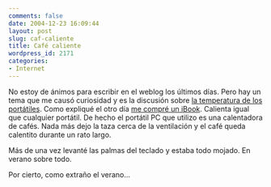 ```yaml
---
comments: false
date: 2004-12-23 16:09:44
layout: post
slug: caf-caliente
title: Café caliente
wordpress_id: 2171
categories:
- Internet
---
```


No estoy de ánimos para escribir en el weblog los últimos días. Pero hay un tema que me causó curiosidad y es la discusión sobre [la temperatura de los portátiles](http://www.minid.net/archivos/categorias/macintosh/mi_tesooorooo.php#comment-23599). Como expliqué el otro día [me compré un iBook](http://www.minid.net/archivos/categorias/macintosh/mi_tesooorooo.php). Calienta igual que cualquier portátil. De hecho el portátil PC que utilizo es una calentadora de cafés. Nada más dejo la taza cerca de la ventilación y el café queda calentito durante un rato largo.





Más de una vez levanté las palmas del teclado y estaba todo mojado. En verano sobre todo.





Por cierto, como extraño el verano…




 
